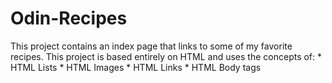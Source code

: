 # Odin-Recipes

This project contains an index page that links to some of my favorite recipes.
This project is based entirely on HTML and uses the concepts of:
    * HTML Lists
    * HTML Images
    * HTML Links
    * HTML Body tags

